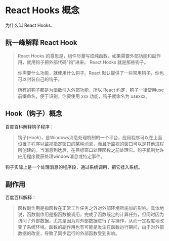 # React Hooks 概念

为什么叫 React Hooks.

## 阮一峰解释 React Hook

> React Hooks 的意思是，组件尽量写成纯函数，如果需要外部功能和副作用，就用钩子把外部代码"钩"进来。 React Hooks 就是那些钩子。
>
> 你需要什么功能，就使用什么钩子。React 默认提供了一些常用钩子，你也可以封装自己的钩子。
>
> 所有的钩子都是为函数引入外部功能，所以 React 约定，钩子一律使用use前缀命名，便于识别。你要使用 xxx 功能，钩子就命名为 usexxx。

## Hook（钩子）概念

百度百科解释钩子程序：

> 钩子(Hook)，是Windows消息处理机制的一个平台，应用程序可以在上面设置子程序以监视指定窗口的某种消息，而且所监视的窗口可以是其他进程所创建的。当消息到达后，在目标窗口处理函数之前处理它。钩子机制允许应用程序截获处理window消息或特定事件。

钩子实际上是一个处理消息的程序段，通过系统调用，把它挂入系统。

## 副作用

百度百科解释：

> 函数副作用是指函数在正常工作任务之外对外部环境所施加的影响。具体地说，函数副作用是指函数被调用，完成了函数既定的计算任务，但同时因为访问了外部数据，尤其是因为对外部数据进行了写操作，从而一定程度地改变了系统环境。函数的副作用也有可能是发生在函数运行期间，由于对外部数据的改变，导致了同步运行的外部函数受到影响。
